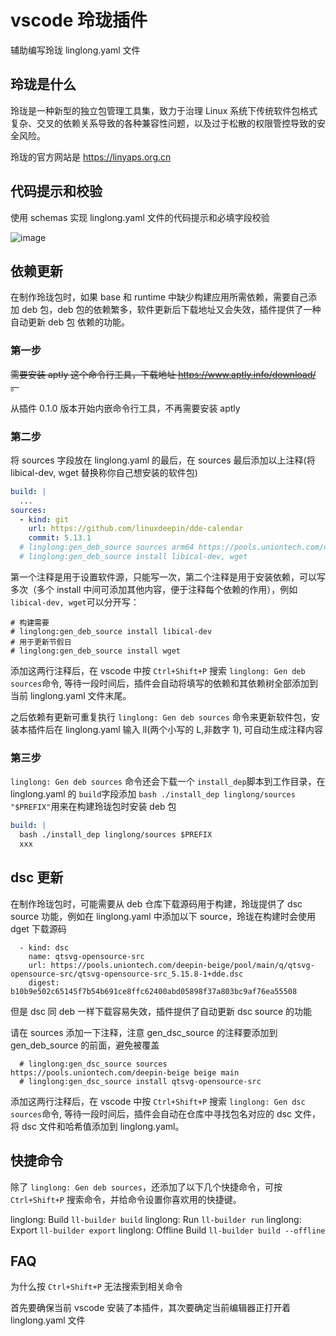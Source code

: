 # vscode 玲珑插件

辅助编写玲珑 linglong.yaml 文件

## 玲珑是什么

玲珑是一种新型的独立包管理工具集，致力于治理 Linux 系统下传统软件包格式复杂、交叉的依赖关系导致的各种兼容性问题，以及过于松散的权限管控导致的安全风险。

玲珑的官方网站是 https://linyaps.org.cn

## 代码提示和校验

使用 schemas 实现 linglong.yaml 文件的代码提示和必填字段校验

![image](./image.png)

## 依赖更新

在制作玲珑包时，如果 base 和 runtime 中缺少构建应用所需依赖，需要自己添加 deb 包，deb 包的依赖繁多，软件更新后下载地址又会失效，插件提供了一种自动更新 deb 包 依赖的功能。

### 第一步

~~需要安装 aptly 这个命令行工具，下载地址 https://www.aptly.info/download/ 。~~

从插件 0.1.0 版本开始内嵌命令行工具，不再需要安装 aptly

### 第二步

将 sources 字段放在 linglong.yaml 的最后，在 sources 最后添加以上注释(将 libical-dev, wget 替换称你自己想安装的软件包)

```yaml
build: |
  ...
sources:
  - kind: git
    url: https://github.com/linuxdeepin/dde-calendar
    commit: 5.13.1
  # linglong:gen_deb_source sources arm64 https://pools.uniontech.com/deepin-beige beige main community
  # linglong:gen_deb_source install libical-dev, wget
```

第一个注释是用于设置软件源，只能写一次，第二个注释是用于安装依赖，可以写多次（多个 install 中间可添加其他内容，便于注释每个依赖的作用），例如`libical-dev, wget`可以分开写：

```
# 构建需要
# linglong:gen_deb_source install libical-dev
# 用于更新节假日
# linglong:gen_deb_source install wget
```

添加这两行注释后，在 vscode 中按 `Ctrl+Shift+P` 搜索 `linglong: Gen deb sources`命令, 等待一段时间后，插件会自动将填写的依赖和其依赖树全部添加到当前 linglong.yaml 文件末尾。

之后依赖有更新可重复执行 `linglong: Gen deb sources` 命令来更新软件包，安装本插件后在 linglong.yaml 输入 ll(两个小写的 L,非数字 1), 可自动生成注释内容

### 第三步

`linglong: Gen deb sources` 命令还会下载一个 `install_dep`脚本到工作目录，在 linglong.yaml 的 `build`字段添加 `bash ./install_dep linglong/sources "$PREFIX"`用来在构建玲珑包时安装 deb 包

```yaml
build: |
  bash ./install_dep linglong/sources $PREFIX
  xxx
```

## dsc 更新

在制作玲珑包时，可能需要从 deb 仓库下载源码用于构建，玲珑提供了 dsc source 功能，例如在 linglong.yaml 中添加以下 source，玲珑在构建时会使用 dget 下载源码

```
  - kind: dsc
    name: qtsvg-opensource-src
    url: https://pools.uniontech.com/deepin-beige/pool/main/q/qtsvg-opensource-src/qtsvg-opensource-src_5.15.8-1+dde.dsc
    digest: b10b9e502c65145f7b54b691ce8ffc62400abd05898f37a803bc9af76ea55508
```

但是 dsc 同 deb 一样下载容易失效，插件提供了自动更新 dsc source 的功能

请在 sources 添加一下注释，注意 gen_dsc_source 的注释要添加到 gen_deb_source 的前面，避免被覆盖

```
  # linglong:gen_dsc_source sources https://pools.uniontech.com/deepin-beige beige main
  # linglong:gen_dsc_source install qtsvg-opensource-src
```

添加这两行注释后，在 vscode 中按 `Ctrl+Shift+P` 搜索 `linglong: Gen dsc sources`命令, 等待一段时间后，插件会自动在仓库中寻找包名对应的 dsc 文件，将 dsc 文件和哈希值添加到 linglong.yaml。

## 快捷命令

除了 `linglong: Gen deb sources`，还添加了以下几个快捷命令，可按 `Ctrl+Shift+P` 搜索命令，并给命令设置你喜欢用的快捷键。

linglong: Build
`ll-builder build`
linglong: Run
`ll-builder run`
linglong: Export
`ll-builder export`
linglong: Offline Build
`ll-builder build --offline`

## FAQ

为什么按 `Ctrl+Shift+P` 无法搜索到相关命令

首先要确保当前 vscode 安装了本插件，其次要确定当前编辑器正打开着 linglong.yaml 文件
